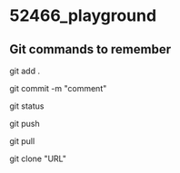 # 52466_playground

## Git commands to remember

git add .

git commit -m "comment"

git status

git push

git pull

git clone "URL"
